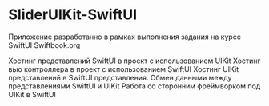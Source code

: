 # SliderUIKit-SwiftUI
Приложение разработанно в рамках выполнения задания на курсе SwiftUI Swiftbook.org

Хостинг представлений SwiftUI в проект с использованием UIKit
Хостинг вью контроллера в проект с использованием SwiftUI
Хостинг UIKit представлений в SwiftUI представления.
Обмен данными между представлениями SwiftUI и UIKit
Работа со сторонним фреймворком под UIKit в SwiftUI
